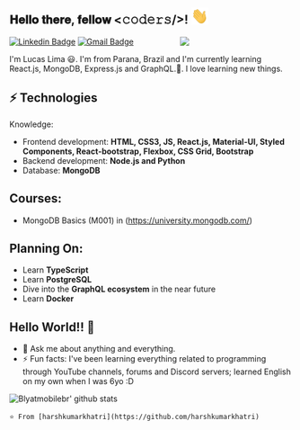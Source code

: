 <h2> 𝐇𝐞𝐥𝐥𝐨 𝐭𝐡𝐞𝐫𝐞, 𝐟𝐞𝐥𝐥𝐨𝐰 <𝚌𝚘𝚍𝚎𝚛𝚜/>! <img src="https://raw.githubusercontent.com/ABSphreak/ABSphreak/master/gifs/Hi.gif" width="30px"></h2>

<img align='right' src='https://user-images.githubusercontent.com/5713670/87202985-820dcb80-c2b6-11ea-9f56-7ec461c497c3.gif' width='200"'>

[![Linkedin Badge](https://img.shields.io/badge/-Lucas%20Lima-blue?style=flat-square&logo=Linkedin&logoColor=white&link=https://www.linkedin.com/in/lucaslimabr/)](https://www.linkedin.com/in/lucaslimabr/) [![Gmail Badge](https://img.shields.io/badge/-lucaslima2458@gmail.com-c14438?style=flat-square&logo=Gmail&logoColor=white&link=mailto:lucaslima2458@gmail.com)](mailto:lucaslima2458@gmail.com)

I'm Lucas Lima 😃. I'm from Parana, Brazil and I'm currently learning React.js, MongoDB, Express.js and GraphQL.🏫. I love learning new things.
## ⚡ Technologies
Knowledge:
- Frontend development: **HTML, CSS3, JS, React.js, Material-UI, Styled Components, React-bootstrap, Flexbox, CSS Grid, Bootstrap**
- Backend development: **Node.js and Python**
- Database: **MongoDB**
## Courses:
- MongoDB Basics (M001) in (https://university.mongodb.com/)
## Planning On:
- Learn **TypeScript**
- Learn **PostgreSQL**
- Dive into the **GraphQL ecosystem** in the near future
- Learn **Docker**
## Hello World!! 🤔
- 💬 Ask me about anything and everything.
- ⚡ Fun facts: I've been learning everything related to programming through YouTube channels, forums and Discord servers; learned English on my own when I was 6yo :D

![Blyatmobilebr' github stats](https://github-readme-stats.vercel.app/api?username=blyatmobilebr&hide=[%22issues%22]&show_icons=true)


```⭐️ From [harshkumarkhatri](https://github.com/harshkumarkhatri)```
